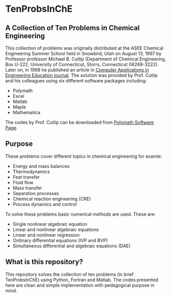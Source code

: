 # TenProbsInChE
## A Collection of Ten Problems in Chemical Engineering


This collection of problems was originally distributed at the ASEE Chemical Engineering Summer School held in Snowbird, Utah on August 13, 1997 by Professor professor Michael B. Cutlip (Department of Chemical Engineering, Box U-222, University of Connecticut, Storrs, Connecticut 06269-3222). Later on, in 1998 he published an article in [Computer Applications in Engineering Education journal](http://onlinelibrary.wiley.com/doi/10.1002/(SICI)1099-0542(1998)6:3%3C169::AID-CAE6%3E3.0.CO;2-B/abstract). The solution was provided by Prof. Cutlip and his colleagues using six different software packages including:

* Polymath
* Excel
* Matlab
* Maple
* Mathematica

The codes by Prof. Cutlip can be downloaded from [Polymath Software Page](http://polymath-software.com/ASEE/index.htm).

## Purpose
These problems cover different topics in chemical engineering for examle:
* Energy and mass balances
* Thermodynamics
* Feat transfer
* Fluid flow
* Mass transfer
* Separation processes
* Chemical reaction engineering (CRE)
* Process dynamics and control

To solve these problems basic numerical methods are used. These are:
* Single nonlinear algebraic equation
* Linear and nonlinear algebraic equations
* Linear and nonlinear regression
* Ordinary differential equations (IVP and BVP)
* Simultaneous differential and algebraic equations (DAE)

## What is this repository?
This repository solves the collection of ten problems (in brief TenProbsInChE) using Python, Fortran and Matlab. The codes presented here are clean and simple implementation with pedagogical purpose in mind.

